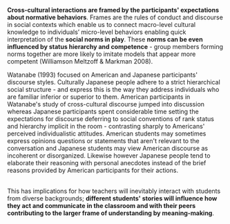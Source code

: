 **Cross-cultural interactions are framed by the participants' expectations about normative behaviors**. Frames are the rules of conduct and discourse in social contexts which enable us to connect macro-level cultural knowledge to individuals’ micro-level behaviors enabling quick interpretation of the **social norms in play**. These **norms can be even influenced by status hierarchy and competence** - group members forming norms together are more likely to imitate models that appear more competent (Williamson Meltzoff &amp; Markman 2008).

Watanabe (1993) focused on American and Japanese participants' discourse styles. Culturally Japanese people adhere to a strict hierarchical social structure - and express this is the way they address individuals who are familiar inferior or superior to them. American participants in Watanabe's study of cross-cultural discourse jumped into discussion whereas Japanese participants spent considerable time setting the expectations for discourse deferring to social conventions of rank status and hierarchy implicit in the room - contrasting sharply to Americans' perceived individualistic attitudes. American students may sometimes express opinions questions or statements that aren't relevant to the conversation and Japanese students may view American discourse as incoherent or disorganized. Likewise however Japanese people tend to elaborate their reasoning with personal anecdotes instead of the brief reasons provided by American participants for their actions.</p>  <p><br>This has implications for how teachers will inevitably interact with students from diverse backgrounds; **different students' stories will influence how they act and communicate in the classroom and with their peers contributing to the larger frame of understanding by meaning-making**.